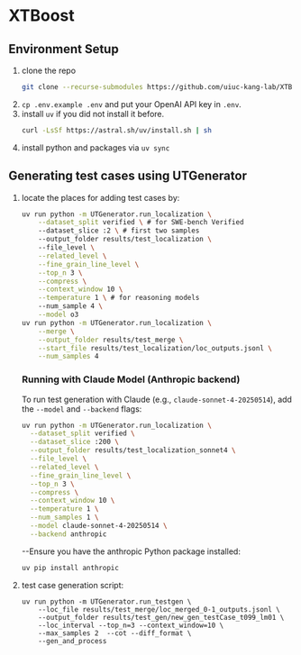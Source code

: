 # XTBoost

## Environment Setup

1. clone the repo
    ```bash
    git clone --recurse-submodules https://github.com/uiuc-kang-lab/XTBoost.git
    ```
2. `cp .env.example .env` and put your OpenAI API key in `.env`.
3. install `uv` if you did not install it before.
    ```bash
    curl -LsSf https://astral.sh/uv/install.sh | sh
    ```
4. install python and packages via `uv sync`

## Generating test cases using UTGenerator

1. locate the places for adding test cases by:
    ```bash
    uv run python -m UTGenerator.run_localization \
        --dataset_split verified \ # for SWE-bench Verified
        --dataset_slice :2 \ # first two samples
        --output_folder results/test_localization \ 
        --file_level \
        --related_level \
        --fine_grain_line_level \
        --top_n 3 \
        --compress \
        --context_window 10 \
        --temperature 1 \ # for reasoning models
        --num_sample 4 \
        --model o3
    uv run python -m UTGenerator.run_localization \
        --merge \
        --output_folder results/test_merge \
        --start_file results/test_localization/loc_outputs.jsonl \
        --num_samples 4
    ```
    ### Running with Claude Model (Anthropic backend)

    To run test generation with Claude (e.g., `claude-sonnet-4-20250514`), add the `--model` and `--backend` flags:
    
    ```bash
    uv run python -m UTGenerator.run_localization \
      --dataset_split verified \
      --dataset_slice :200 \
      --output_folder results/test_localization_sonnet4 \
      --file_level \
      --related_level \
      --fine_grain_line_level \
      --top_n 3 \
      --compress \
      --context_window 10 \
      --temperature 1 \
      --num_samples 1 \
      --model claude-sonnet-4-20250514 \
      --backend anthropic
    ```
    --Ensure you have the anthropic Python package installed:
    ```bash
    uv pip install anthropic
    ```

3. test case generation script:
    ```
    uv run python -m UTGenerator.run_testgen \
        --loc_file results/test_merge/loc_merged_0-1_outputs.jsonl \
        --output_folder results/test_gen/new_gen_testCase_t099_lm01 \
        --loc_interval --top_n=3 --context_window=10 \
        --max_samples 2  --cot --diff_format \
        --gen_and_process 
    ```
    
